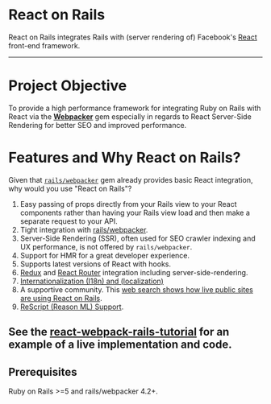 # React on Rails

React on Rails integrates Rails with (server rendering of) Facebook's [React](https://github.com/facebook/react) front-end framework.

---

# Project Objective

To provide a high performance framework for integrating Ruby on Rails with React via the [**Webpacker**](https://github.com/rails/webpacker) gem especially in regards to React Server-Side Rendering for better SEO and improved performance.

# Features and Why React on Rails?

Given that [`rails/webpacker`](https://github.com/rails/webpacker/) gem already provides basic React integration, why would you use "React on Rails"?

1. Easy passing of props directly from your Rails view to your React components rather than having your Rails view load and then make a separate request to your API.
1. Tight integration with [rails/webpacker](https://github.com/rails/webpacker).
1. Server-Side Rendering (SSR), often used for SEO crawler indexing and UX performance, is not offered by `rails/webpacker`.
1. Support for HMR for a great developer experience.
1. Supports latest versions of React with hooks.
1. [Redux](https://github.com/reactjs/redux) and [React Router](https://github.com/ReactTraining/react-router#readme) integration including server-side-rendering.
1. [Internationalization (I18n) and (localization)](https://www.shakacode.com/react-on-rails/docs/guides/i18n)
1. A supportive community. This [web search shows how live public sites are using React on Rails](https://publicwww.com/websites/%22react-on-rails%22++-undeveloped.com+depth%3Aall/).
1. [ReScript (Reason ML) Support](https://github.com/shakacode/reason-react-on-rails-example).

See the [react-webpack-rails-tutorial](https://github.com/shakacode/react-webpack-rails-tutorial) for an example of a live implementation and code.
----

## Prerequisites

Ruby on Rails >=5 and rails/webpacker 4.2+.
